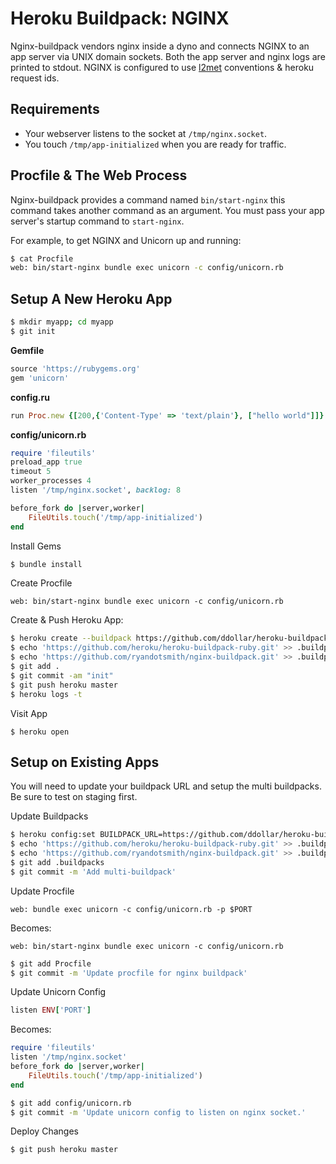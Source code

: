 # Heroku Buildpack: NGINX

Nginx-buildpack vendors nginx inside a dyno and connects NGINX to an app server via UNIX domain sockets. Both the app server and nginx logs are printed to stdout. NGINX is configured to use [l2met](https://github.com/ryandotsmith/l2met) conventions & heroku request ids.

## Requirements

* Your webserver listens to the socket at `/tmp/nginx.socket`.
* You touch `/tmp/app-initialized` when you are ready for traffic.

## Procfile & The Web Process

Nginx-buildpack provides a command named `bin/start-nginx` this command takes another command as an argument. You must pass your app server's startup command to `start-nginx`.

For example, to get NGINX and Unicorn up and running:

```bash
$ cat Procfile
web: bin/start-nginx bundle exec unicorn -c config/unicorn.rb
```

## Setup A New Heroku App

```bash
$ mkdir myapp; cd myapp
$ git init
```

**Gemfile**
```ruby
source 'https://rubygems.org'
gem 'unicorn'
```

**config.ru**
```ruby
run Proc.new {[200,{'Content-Type' => 'text/plain'}, ["hello world"]]}
```

**config/unicorn.rb**
```ruby
require 'fileutils'
preload_app true
timeout 5
worker_processes 4
listen '/tmp/nginx.socket', backlog: 8

before_fork do |server,worker|
	FileUtils.touch('/tmp/app-initialized')
end
```

Install Gems
```bash
$ bundle install
```

Create Procfile
```
web: bin/start-nginx bundle exec unicorn -c config/unicorn.rb
```

Create & Push Heroku App:
```bash
$ heroku create --buildpack https://github.com/ddollar/heroku-buildpack-multi.git
$ echo 'https://github.com/heroku/heroku-buildpack-ruby.git' >> .buildpacks
$ echo 'https://github.com/ryandotsmith/nginx-buildpack.git' >> .buildpacks
$ git add .
$ git commit -am "init"
$ git push heroku master
$ heroku logs -t
```

Visit App
```
$ heroku open
```

## Setup on Existing Apps

You will need to update your buildpack URL and setup the multi buildpacks. Be sure to test on staging first.

Update Buildpacks
```bash
$ heroku config:set BUILDPACK_URL=https://github.com/ddollar/heroku-buildpack-multi.git
$ echo 'https://github.com/heroku/heroku-buildpack-ruby.git' >> .buildpacks
$ echo 'https://github.com/ryandotsmith/nginx-buildpack.git' >> .buildpacks
$ git add .buildpacks
$ git commit -m 'Add multi-buildpack'
```

Update Procfile
```
web: bundle exec unicorn -c config/unicorn.rb -p $PORT
```
Becomes:
```
web: bin/start-nginx bundle exec unicorn -c config/unicorn.rb
```
```bash
$ git add Procfile
$ git commit -m 'Update procfile for nginx buildpack'
```

Update Unicorn Config

```ruby
listen ENV['PORT']
```
Becomes:
```ruby
require 'fileutils'
listen '/tmp/nginx.socket'
before_fork do |server,worker|
	FileUtils.touch('/tmp/app-initialized')
end
```
```bash
$ git add config/unicorn.rb
$ git commit -m 'Update unicorn config to listen on nginx socket.'
```

Deploy Changes
```bash
$ git push heroku master
```
